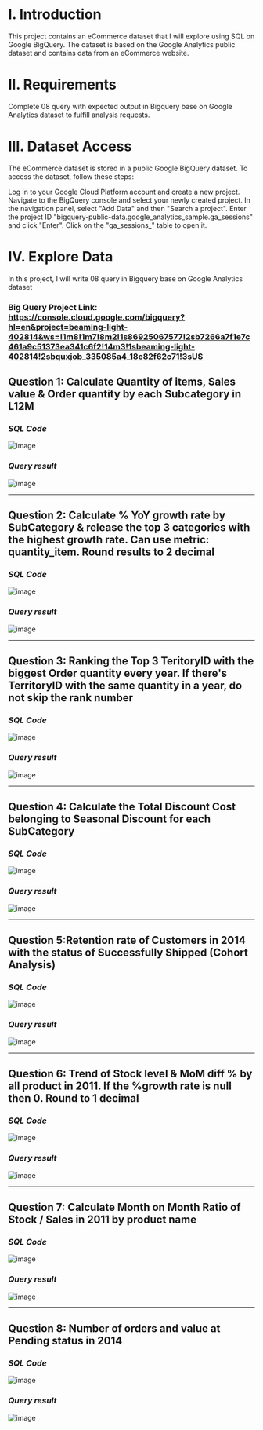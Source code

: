 # I. Introduction
This project contains an eCommerce dataset that I will explore using SQL on Google BigQuery. The dataset is based on the Google Analytics public dataset and contains data from an eCommerce website.

# II. Requirements
Complete 08 query with expected output in Bigquery base on Google Analytics dataset to fulfill analysis requests.

# III. Dataset Access
The eCommerce dataset is stored in a public Google BigQuery dataset. To access the dataset, follow these steps:

Log in to your Google Cloud Platform account and create a new project.
Navigate to the BigQuery console and select your newly created project.
In the navigation panel, select "Add Data" and then "Search a project".
Enter the project ID "bigquery-public-data.google_analytics_sample.ga_sessions" and click "Enter".
Click on the "ga_sessions_" table to open it.

# IV. Explore Data
In this project, I will write 08 query in Bigquery base on Google Analytics dataset

### Big Query Project Link: https://console.cloud.google.com/bigquery?hl=en&project=beaming-light-402814&ws=!1m8!1m7!8m2!1s86925067577!2sb7266a7f1e7c461a9c51373ea341c6f2!14m3!1sbeaming-light-402814!2sbquxjob_335085a4_18e82f62c71!3sUS

## Question 1: Calculate Quantity of items, Sales value & Order quantity by each Subcategory in L12M

### _SQL Code_
![image](https://github.com/uyennguyen307/SQL_Bicycle-Manufacturer/assets/162019618/70b3eaab-b03c-4a38-8aa5-61041c9228c0)

### _Query result_
![image](https://github.com/uyennguyen307/SQL_Bicycle-Manufacturer/assets/162019618/dfc1d020-6df4-4f80-90f3-5f233712be59)

---
## Question 2: Calculate % YoY growth rate by SubCategory & release the top 3 categories with the highest growth rate. Can use metric: quantity_item. Round results to 2 decimal

### _SQL Code_
![image](https://github.com/uyennguyen307/SQL_Bicycle-Manufacturer/assets/162019618/8f13e0d4-92d2-4d76-b0ca-1a4bff609ad6)

### _Query result_
![image](https://github.com/uyennguyen307/SQL_Bicycle-Manufacturer/assets/162019618/e68052a9-2bba-4eb7-93b5-3b1dc470ce4a)

---
## Question 3: Ranking the Top 3 TeritoryID with the biggest Order quantity every year. If there's TerritoryID with the same quantity in a year, do not skip the rank number

### _SQL Code_

![image](https://github.com/uyennguyen307/SQL_Bicycle-Manufacturer/assets/162019618/d0aeaf2e-3f5d-441e-9dfc-48c6ca40bc5f)

### _Query result_
![image](https://github.com/uyennguyen307/SQL_Bicycle-Manufacturer/assets/162019618/4e90f51a-0685-4b29-ab95-bc91af904d0c)

---
## Question 4: Calculate the Total Discount Cost belonging to Seasonal Discount for each SubCategory

### _SQL Code_
![image](https://github.com/uyennguyen307/SQL_Bicycle-Manufacturer/assets/162019618/e00de6cf-9a0f-41d6-9941-c08ce0ceebcc)

### _Query result_
![image](https://github.com/uyennguyen307/SQL_Bicycle-Manufacturer/assets/162019618/80d827d2-fd1e-4e51-a66e-423350a6474e)

---
## Question 5:Retention rate of Customers in 2014 with the status of Successfully Shipped (Cohort Analysis)

### _SQL Code_
![image](https://github.com/uyennguyen307/SQL_Bicycle-Manufacturer/assets/162019618/fbf7513e-362f-443c-a44b-cbcac5edf26b)

### _Query result_
![image](https://github.com/uyennguyen307/SQL_Bicycle-Manufacturer/assets/162019618/ee260056-4edf-4c54-a23b-2d0002fbbc49)

---
## Question 6: Trend of Stock level & MoM diff % by all product in 2011. If the  %growth rate is null then 0. Round to 1 decimal

### _SQL Code_
![image](https://github.com/uyennguyen307/SQL_Bicycle-Manufacturer/assets/162019618/2a95993d-0d47-4af1-bda6-6777b7eac79d)

### _Query result_
![image](https://github.com/uyennguyen307/SQL_Bicycle-Manufacturer/assets/162019618/6559fee6-44e2-45dd-be23-282d3d1a0a0f)

---
## Question 7: Calculate Month on Month Ratio of Stock / Sales in 2011 by product name

### _SQL Code_
![image](https://github.com/uyennguyen307/SQL_Bicycle-Manufacturer/assets/162019618/61d44103-f224-4fb8-a296-f6f1fad68948)

### _Query result_
![image](https://github.com/uyennguyen307/SQL_Bicycle-Manufacturer/assets/162019618/69d7114a-d2ca-4ae9-8a79-daf6390350db)

---
## Question 8: Number of orders and value at Pending status in 2014

### _SQL Code_
![image](https://github.com/uyennguyen307/SQL_Bicycle-Manufacturer/assets/162019618/b53d418e-5c23-470d-b800-901f19088477)

### _Query result_
![image](https://github.com/uyennguyen307/SQL_Bicycle-Manufacturer/assets/162019618/9b533ede-7b0c-4344-94fc-d5ac8d8bc79b)



